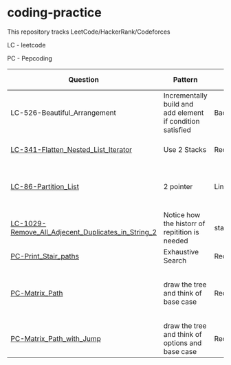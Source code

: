 # coding-practice
This repository tracks LeetCode/HackerRank/Codeforces

LC - leetcode

PC - Pepcoding

Question | Pattern | Type | Further Suggestion |time 1 |time 2| Notes | Link 
|--- | --- | --- | --- |--- |--- | --- | --- |
|LC-526-Beautiful_Arrangement | Incrementally build and add element if condition satisfied | Backtracking | Attempt it without using ArrayList | 50 mins |  
|[LC-341-Flatten_Nested_List_Iterator](recursion/LC-341-Flatten_Nested_List_Iterator)| Use 2 Stacks | Recursion | Attempth with 2 stacks only | 15 mins
|[LC-86-Partition_List](Linked_List/LC-86-Partition_List.java)  | 2 pointer | Linked List| follow up without auxillary DS in O(1) mem | 17 mins |
|[LC-1029-Remove_All_Adjecent_Duplicates_in_String_2](String/LC-1029-Remove_All_Adjecent_Duplicates_in_String_2.java)|Notice how the historr of repitition is needed|stack||25 min|
|[PC-Print_Stair_paths](recursion/PC-Print_Stair_paths.java)| Exhaustive Search | Recursion |  | 10 mins | || [Question](https://www.pepcoding.com/resources/online-java-foundation/recursion-on-the-way-up/print-stair-paths-official/ojquestion)
|[PC-Matrix_Path](recursion/PC-Matrix_Path.java])| draw the tree and think of base case |Recursion| |15 min| | levels/nodes equivalent to param and edges equiv to the for loop|
|[PC-Matrix_Path_with_Jump](recursion/PC-Matrix_Path_with_Jump.java)| draw the tree and think of options and base case |Recursion| |15 min|| NO Obstacles on Path.